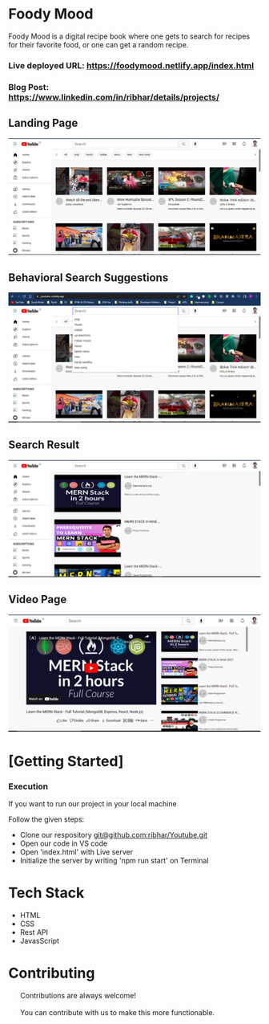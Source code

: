 <h1>Foody Mood</h1>
Foody Mood is a digital recipe book where one gets to search for recipes for their favorite food, or one can get a random recipe.

### Live deployed URL: https://foodymood.netlify.app/index.html

### Blog Post: https://www.linkedin.com/in/ribhar/details/projects/


 <h2>Landing Page</h2>
    <img src="https://github.com/ribhar/Youtube/blob/main/assets/land.png" />
    <h2>Behavioral Search Suggestions</h2>
    <img src="https://github.com/ribhar/Youtube/blob/main/assets/searched.PNG" />
       <h2>Search Result</h2>
    <img src="https://github.com/ribhar/Youtube/blob/main/assets/list.PNG" />
        <h2>Video Page</h2>
    <img src="https://github.com/ribhar/Youtube/blob/main/assets/video.PNG" />
    <h1>[Getting Started]</h1>
    <h3>Execution</h3>
    <p>If you want to run our project in your local machine</p>
    <p>Follow the given steps:</p>
    <ul>
        <li>Clone our respository <a href="git@github.com:ribhar/Youtube.git">git@github.com:ribhar/Youtube.git</a></li>
        <li>Open our code in VS code</li>
        <li>Open 'index.html' with Live server</li>
        <li>Initialize the server by writing 'npm run start' on Terminal</li>
    </ul>
        <h1>Tech Stack</h1>
    <ul>
        <li>HTML</li>
        <li>CSS</li>
        <li>Rest API</li>
        <li>JavasScript</li>
    </ul>
    </ul>
       <h1>Contributing</h1>
    <ul>
        Contributions are always welcome!<br><br>
        You can contribute with us to make this more functionable.
    </ul>
